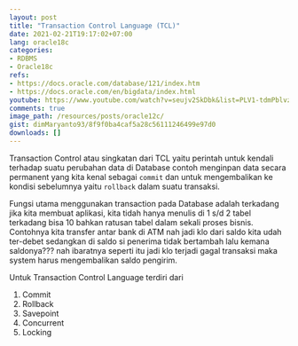 ```yaml
---
layout: post
title: "Transaction Control Language (TCL)"
date: 2021-02-21T19:17:02+07:00
lang: oracle18c
categories:
- RDBMS
- Oracle18c
refs: 
- https://docs.oracle.com/database/121/index.htm
- https://docs.oracle.com/en/bigdata/index.html
youtube: https://www.youtube.com/watch?v=seujv2SkDbk&list=PLV1-tdmPblvzqS-Z57hZ_spTRtVvnYYpV&index=67
comments: true
image_path: /resources/posts/oracle12c/
gist: dimMaryanto93/8f9f0ba4caf5a28c56111246499e97d0
downloads: []
---
```



Transaction Control atau singkatan dari TCL yaitu perintah untuk kendali terhadap suatu perubahan data di Database contoh menginpan data secara permanent yang kita kenal sebagai `commit` dan untuk mengembalikan ke kondisi sebelumnya yaitu `rollback` dalam suatu transaksi.

Fungsi utama menggunakan transaction pada Database adalah terkadang jika kita membuat aplikasi, kita tidah hanya menulis di 1 s/d 2 tabel terkadang bisa 10 bahkan ratusan tabel dalam sekali proses bisnis. Contohnya kita transfer antar bank di ATM nah jadi klo dari saldo kita udah ter-debet sedangkan di saldo si penerima tidak bertambah lalu kemana saldonya??? nah ibaratnya seperti itu jadi klo terjadi gagal transaksi maka system harus mengembalikan saldo pengirim.

Untuk Transaction Control Language terdiri dari

1. Commit
2. Rollback
3. Savepoint
4. Concurrent
5. Locking
